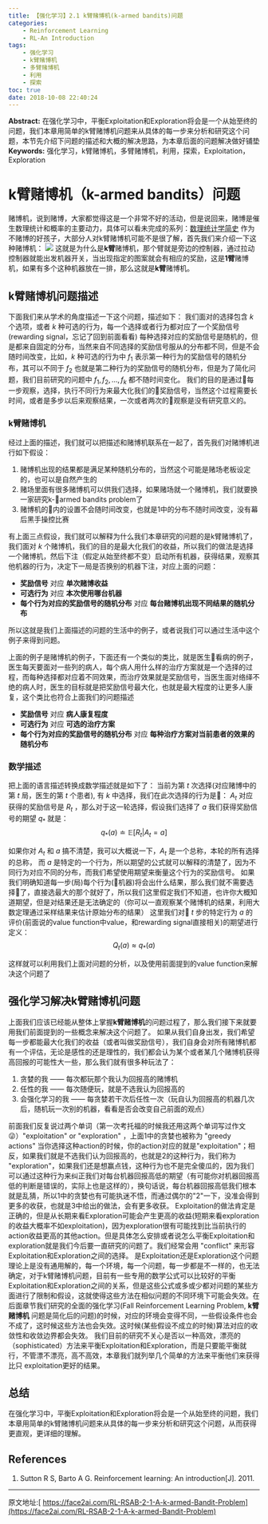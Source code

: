 ```yaml
---
title: 【强化学习】2.1 k臂赌博机(k-armed bandits)问题
categories:
    - Reinforcement Learning
    - RL-An Introduction
tags:
    - 强化学习
    - k臂赌博机
    - 多臂赌博机
    - 利用
    - 探索
toc: true
date: 2018-10-08 22:40:24
---
```


**Abstract:** 在强化学习中，平衡Exploitation和Exploration将会是一个从始至终的问题，我们本章用简单的k臂赌博机问题来从具体的每一步来分析和研究这个问题，本节先介绍下问题的描述和大概的解决思路，为本章后面的问题解决做好铺垫
**Keywords:** 强化学习，k臂赌博机，多臂赌博机，利用，探索，Exploitation，Exploration
<!--more-->
# k臂赌博机（k-armed bandits）问题
赌博机，说到赌博，大家都觉得这是一个非常不好的活动，但是说回来，赌博是催生数理统计和概率的主要动力，具体可以看未完成的系列：[数理统计学简史](https://www.face2ai.com/categories/Mathematic/Statistics/)
作为不赌博的好孩子，大部分人对k臂赌博机可能不是很了解，首先我们来介绍一下这种赌博机：
![](https://tony4ai-1251394096.cos.ap-hongkong.myqcloud.com/blog_images/RL-RSAB-2-1-A-k-armed-Bandit-Problem/armed_bandit.jpg)
这就是为什么是**k臂**赌博机，那个臂就是旁边的控制器，通过拉动控制器就能出发机器开关，当出现指定的图案就会有相应的奖励，这是**1臂**赌博机，如果有多个这种机器放在一排，那么这就是**k臂**赌博机。
## k臂赌博机问题描述
下面我们来从学术的角度描述一下这个问题，描述如下：
我们面对的选择包含 $k$ 个选项，或者 $k$ 种可选的行为，每一个选择或者行为都对应了一个奖励信号(rewarding signal，忘记了回到前面看看) 每种选择对应的奖励信号是随机的，但是都来自固定的分布，当然来自不同选择的奖励信号服从的分布都不同，但是不会随时间改变，比如，$k$ 种可选的行为中 $f_1$ 表示第一种行为的奖励信号的随机分布，其可以不同于 $f_2$ 也就是第二种行为的奖励信号的随机分布，但是为了简化问题，我们目前研究的问题中 $f_1,f_2,\dots,f_k$ 都不随时间变化。
我们的目的是通过每一步观察，选择，执行不同行为来最大化我们的奖励信号，当然这个过程需要长时间，或者是多步以后来观察结果，一次或者两次的观察是没有研究意义的。
### k臂赌博机
经过上面的描述，我们就可以把描述和赌博机联系在一起了，首先我们对赌博机进行如下假设：
1. 赌博机出现的结果都是满足某种随机分布的，当然这个可能是赌场老板设定的，也可以是自然产生的
2. 赌场里面有很多赌博机可以供我们选择，如果赌场就一个赌博机，我们就要换一家研究k-armed bandits problem了
3. 赌博机的内的设置不会随时间改变，也就是1中的分布不随时间改变，没有幕后黑手操控比赛

有上面三点假设，我们就可以解释为什么我们本章研究的问题的是k臂赌博机了，我们面对 $k$ 个赌博机，我们的目的是最大化我们的收益，所以我们的做法是选择一个赌博机，然后下注（假定从始至终都不变）启动所有机器，获得结果，观察其他机器的行为，决定下一局是否换别的机器下注，对应上面的问题：
- **奖励信号** 对应 **单次赌博收益**
- **可选行为** 对应 **本次使用哪台机器**
- **每个行为对应的奖励信号的随机分布** 对应 **每台赌博机出现不同结果的随机分布**

所以这就是我们上面描述的问题的生活中的例子，或者说我们可以通过生活中这个例子来得到问题。

上面的例子是赌博机的例子，下面还有一个类似的类比，就是医生看病的例子，医生每天要面对一些列的病人，每个病人用什么样的治疗方案就是一个选择的过程，而每种选择都对应着不同效果，而治疗效果就是奖励信号，当医生面对络绎不绝的病人时，医生的目标就是把奖励信号最大化，也就是最大程度的让更多人康复，这个类比也符合上面我们的问题描述
- **奖励信号** 对应 **病人康复程度**
- **可选行为** 对应 **可选的治疗方案**
- **每个行为对应的奖励信号的随机分布** 对应 **每种治疗方案对当前患者的效果的随机分布**

### 数学描述
把上面的语言描述转换成数学描述就是如下了：
当前为第 $t$ 次选择(对应赌博中的第 $t$ 局，医生的第 $t$ 个患者), 有 $k$ 中选择，我们在此次选择的行为是： $A_t$ 对应获得的奖励信号是 $R_t$ ，那么对于这一轮选择，假设我们选择了 $a$ 我们获得奖励信号的期望 $q_*$ 就是：
$$
q_{\ast}(a)\doteq\mathbb{E}[R_t|A_t=a]
$$

如果你对 $A_t$ 和 $a$ 搞不清楚，我可以大概说一下，$A_t$ 是一个总称，本轮的所有选择的总称， 而  $a$  是特定的一个行为，所以期望的公式就可以解释的清楚了，因为不同行为对应不同的分布，而我们希望使用期望来衡量这个行为的奖励信号。
如果我们明确知道每一步(局)每个行为(机器)将会出什么结果，那么我们就不需要选择了，直接选最大的那个就好了，所以我们这里假定我们不知道，也许你大概知道期望，但是对结果还是无法确定的（你可以一直观察某个赌博机的结果，利用大数定理通过采样结果来估计原始分布的结果）
这里我们对 $t$ 步的特定行为 $a$ 的评价(前面说的value function中value，和rewarding signal直接相关)的期望进行定义：
$$
Q_t(a)\approx q_*(a)
$$

这样就可以利用我们上面对问题的分析，以及使用前面提到的value function来解决这个问题了

## 强化学习解决k臂赌博机问题
上面我们应该已经能从整体上掌握**k臂赌博机**的问题过程了，那么我们接下来就要用我们前面提到的一些概念来解决这个问题了。
如果从我们自身出发，我们希望每一步都能最大化我们的收益（或者叫做奖励信号），我们自身会对所有赌博机都有一个评估，无论是感性的还是理性的，我们都会认为某个或者某几个赌博机获得高回报的可能性大一些，那么我们就有很多种玩法了：
1. 贪婪的我 —— 每次都玩那个我认为回报高的赌博机
2. 任性的我 —— 每次随便玩，就是不选我认为回报高的
3. 会强化学习的我 —— 每贪婪若干次后任性一次（玩自认为回报高的机器几次后，随机玩一次别的机器，看看是否会改变自己前面的观点）

前面我们反复说过两个单词（第一次考托福的时候我还用这两个单词写过作文😜）"exploitation" or "exploration" ，上面1中的贪婪也被称为 "greedy actions" 当你选择这种action的时候，你的action对应的就是"exploitation"；相反，如果我们就是不选我们认为回报高的，也就是2的这种行为，我们称为 "exploration"，如果我们还是想赢点钱，这种行为也不是完全傻瓜的，因为我们可以通过这种行为来纠正我们对每台机器回报高低的期望（有可能你对机器回报高低的判断是错误的，实际上也是这样的），换句话说，每台机器回报高低我们根本就是乱猜，所以1中的贪婪也有可能执迷不悟，而通过偶尔的"2"一下，没准会得到更多的收获，也就是3中给出的做法，会有更多收获。
Exploitation的做法肯定是正确的，但是从长期来看Exploration可能会产生更高的收益(短期来看exploration的收益大概率不如exploitation)，因为exploration很有可能找到比当前执行的action收益更高的其他action。但是具体怎么安排或者说怎么平衡Exploitation和exploration就是我们今后要一直研究的问题了。我们经常会用 "conflict" 来形容Exploitation和Exploration之间的选择。
是Exploitation还是Exploration这个问题理论上是没有通用解的，每一个环境，每一个问题，每一步都是不一样的，也无法确定，对于k臂赌博机问题，目前有一些专用的数学公式可以比较好的平衡Exploitation和Exploration之间的关系，但是这些公式或多或少都对问题的某些方面进行了限制和假设，这就使得这些方法在相似问题的不同环境下可能会失效。在后面章节我们研究的全面的强化学习(Fall Reinforcement Learning Problem, **k臂赌博机** 问题是简化后的问题)的时候，对应的环境会变得不同，一些假设条件也会不成了，这时候这些方法也会失效。这时候(某些假设不成立的时候)算法对应的收敛性和收敛边界都会失效。
我们目前的研究不关心是否以一种高效，漂亮的（sophisticated）方法来平衡Exploitation和Exploration，而是只要能平衡就行，不管漂不漂亮，高不高效，本章我们就列举几个简单的方法来平衡他们来获得比只 exploitation更好的结果。


## 总结
在强化学习中，平衡Exploitation和Exploration将会是一个从始至终的问题，我们本章用简单的k臂赌博机问题来从具体的每一步来分析和研究这个问题，从而获得更直观，更详细的理解。
## References
1. Sutton R S, Barto A G. Reinforcement learning: An introduction[J]. 2011.




--------------------------
原文地址:[ https://face2ai.com/RL-RSAB-2-1-A-k-armed-Bandit-Problem](https://face2ai.com/RL-RSAB-2-1-A-k-armed-Bandit-Problem)
